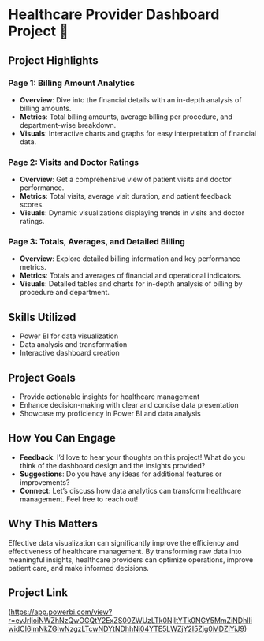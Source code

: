 # Healthcare Provider Dashboard Project 🚀

## Project Highlights

### Page 1: Billing Amount Analytics
- **Overview**: Dive into the financial details with an in-depth analysis of billing amounts.
- **Metrics**: Total billing amounts, average billing per procedure, and department-wise breakdown.
- **Visuals**: Interactive charts and graphs for easy interpretation of financial data.

### Page 2: Visits and Doctor Ratings
- **Overview**: Get a comprehensive view of patient visits and doctor performance.
- **Metrics**: Total visits, average visit duration, and patient feedback scores.
- **Visuals**: Dynamic visualizations displaying trends in visits and doctor ratings.

### Page 3: Totals, Averages, and Detailed Billing
- **Overview**: Explore detailed billing information and key performance metrics.
- **Metrics**: Totals and averages of financial and operational indicators.
- **Visuals**: Detailed tables and charts for in-depth analysis of billing by procedure and department.

## Skills Utilized
- Power BI for data visualization
- Data analysis and transformation
- Interactive dashboard creation

## Project Goals
- Provide actionable insights for healthcare management
- Enhance decision-making with clear and concise data presentation
- Showcase my proficiency in Power BI and data analysis

## How You Can Engage
- **Feedback**: I’d love to hear your thoughts on this project! What do you think of the dashboard design and the insights provided?
- **Suggestions**: Do you have any ideas for additional features or improvements?
- **Connect**: Let’s discuss how data analytics can transform healthcare management. Feel free to reach out!

## Why This Matters
Effective data visualization can significantly improve the efficiency and effectiveness of healthcare management. By transforming raw data into meaningful insights, healthcare providers can optimize operations, improve patient care, and make informed decisions.

## Project Link
(https://app.powerbi.com/view?r=eyJrIjoiNWZhNzQwOGQtY2ExZS00ZWUzLTk0NjItYTk0NGY5MmZiNDhlIiwidCI6ImNkZGIwNzgzLTcwNDYtNDhhNi04YTE5LWZjY2I5Zjg0MDZlYiJ9)

